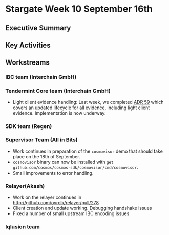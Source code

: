 # Stargate Week 10 September 16th

## Executive Summary



## Key Activities



## Workstreams

### IBC team (Interchain GmbH)



### Tendermint Core team (Interchain GmbH)

- Light client evidence handling: Last week, we completed [ADR 59](https://github.com/tendermint/tendermint/blob/master/docs/architecture/adr-059-evidence-composition-and-lifecycle.md) which covers an updated lifecycle for all evidence, including light client evidence. Implementation is now underway. 

### SDK team (Regen)



### Supervisor Team (All in Bits)

- Work continues in preparation of the `cosmovisor` demo that should take place on the 18th of September.
- `cosmovisor` binary can now be installed with `get github.com/cosmos/cosmos-sdk/cosmovisor/cmd/cosmovisor`.
- Small improvements to error handling.

### Relayer(Akash)

- Work on the relayer continues in http://github.com/ovrclk/relayer/pull/278
- Client creation and update working. Debugging handshake issues
- Fixed a number of small upstream IBC encoding issues

### Iqlusion team
